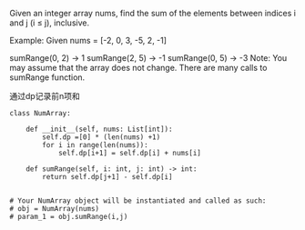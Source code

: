 Given an integer array nums, find the sum of the elements between indices i and j (i ≤ j), inclusive.

Example:
Given nums = [-2, 0, 3, -5, 2, -1]

sumRange(0, 2) -> 1
sumRange(2, 5) -> -1
sumRange(0, 5) -> -3
Note:
You may assume that the array does not change.
There are many calls to sumRange function.


通过dp记录前n项和
```
class NumArray:

    def __init__(self, nums: List[int]):
        self.dp =[0] * (len(nums) +1)
        for i in range(len(nums)):
            self.dp[i+1] = self.dp[i] + nums[i]

    def sumRange(self, i: int, j: int) -> int:
        return self.dp[j+1] - self.dp[i]


# Your NumArray object will be instantiated and called as such:
# obj = NumArray(nums)
# param_1 = obj.sumRange(i,j)
```

